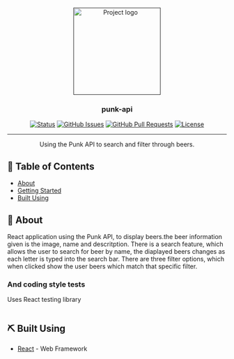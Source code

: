 <p align="center">
  <a href="" rel="noopener">
 <img width=200px height=200px src="https://i.imgur.com/6wj0hh6.jpg" alt="Project logo"></a>
</p>

<h3 align="center">punk-api</h3>

<div align="center">

[![Status](https://img.shields.io/badge/status-active-success.svg)]()
[![GitHub Issues](https://img.shields.io/github/issues/kylelobo/The-Documentation-Compendium.svg)](https://github.com/kylelobo/The-Documentation-Compendium/issues)
[![GitHub Pull Requests](https://img.shields.io/github/issues-pr/kylelobo/The-Documentation-Compendium.svg)](https://github.com/kylelobo/The-Documentation-Compendium/pulls)
[![License](https://img.shields.io/badge/license-MIT-blue.svg)](/LICENSE)

</div>

---

<p align="center"> Using the Punk API to search and filter through beers.
    <br> 
</p>

## 📝 Table of Contents

- [About](#about)
- [Getting Started](#getting_started)
- [Built Using](#built_using)

## 🧐 About <a name = "about"></a>

React application using the Punk API, to display beers.the beer information given is the image, name and descritption. There is a search feature, which allows the user to search for beer by name, the diaplayed beers changes as each letter is typed into the search bar. There are three filter options, which when clicked show the user beers which match that specific filter. 



### And coding style tests

Uses React testing library 

```

```


## ⛏️ Built Using <a name = "built_using"></a>

- [React](https://www.react.js/) - Web Framework




